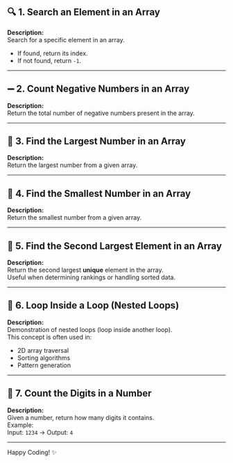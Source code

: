 

## 🔍 1. Search an Element in an Array

**Description:**  
Search for a specific element in an array.  
- If found, return its index.  
- If not found, return `-1`.

---

## ➖ 2. Count Negative Numbers in an Array

**Description:**  
Return the total number of negative numbers present in the array.

---

## 🔢 3. Find the Largest Number in an Array

**Description:**  
Return the largest number from a given array.

---

## 🟰 4. Find the Smallest Number in an Array

**Description:**  
Return the smallest number from a given array.

---

## 🥈 5. Find the Second Largest Element in an Array

**Description:**  
Return the second largest **unique** element in the array.  
Useful when determining rankings or handling sorted data.

---

## 🔁 6. Loop Inside a Loop (Nested Loops)

**Description:**  
Demonstration of nested loops (loop inside another loop).  
This concept is often used in:
- 2D array traversal  
- Sorting algorithms  
- Pattern generation

---

## 🔢 7. Count the Digits in a Number

**Description:**  
Given a number, return how many digits it contains.  
Example:  
Input: `1234` → Output: `4`

---

Happy Coding! ✨
